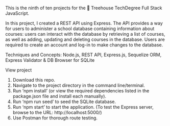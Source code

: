 This is the ninth of ten projects for the 🏡 Treehouse TechDegree Full Stack JavaScript.

In this project, I created a REST API using Express. The API provides a way for users to administer a school database containing information about courses: users can interact with the database by retrieving a list of courses, as well as adding, updating and deleting courses in the database. Users are required to create an account and log-in to make changes to the database.

Techniques and Concepts: Node.js, REST API, Express.js, Sequelize ORM, Express Validator & DB Browser for SQLite

View project

1. Download this repo.
2. Navigate to the project directory in the command line/terminal.
3. Run ‘npm install’ (or view the required dependencies listed in the package.json file and install each manually).
4. Run ‘npm run seed’ to seed the SQLite database.
5. Run ‘npm start’ to start the application. (To test the Express server, browse to the URL: http://localhost:5000/)
6. Use Postman for thorough route testing.
